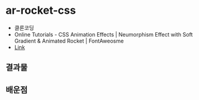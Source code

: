 # ar-rocket-css

-   클론코딩
-   Online Tutorials - CSS Animation Effects | Neumorphism Effect with Soft Gradient & Animated Rocket | FontAweosme
-   [Link](https://www.youtube.com/watch?v=41tNotMxu1A)

## 결과물

## 배운점
